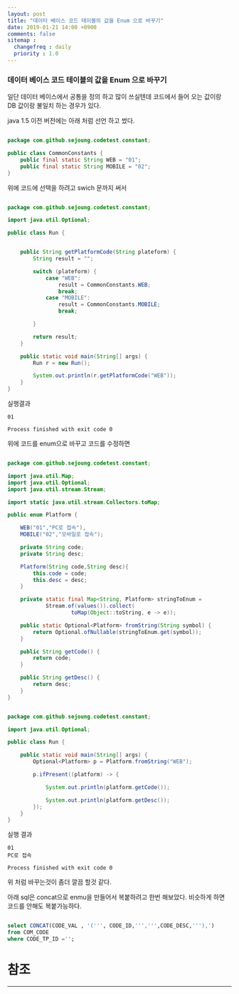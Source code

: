```yaml
---
layout: post
title: "데이터 베이스 코드 테이블의 값을 Enum 으로 바꾸기"
date: 2019-01-21 14:00 +0900
comments: false
sitemap :
  changefreq : daily
  priority : 1.0
---
```


### 데이터 베이스 코드 테이블의 값을 Enum 으로 바꾸기


일단 데이터 베이스에서 공통을 정의 하고 많이 쓰실텐데 코드에서 들어 오는 값이랑 DB 값이랑 불일치 하는 경우가 있다.

java 1.5 이전 버전에는 아래 처럼 선언 하고 썼다.

```java

package com.github.sejoung.codetest.constant;

public class CommonConstants {
    public final static String WEB = "01";
    public final static String MOBILE = "02";
}


```

위에 코드에 선택을 하려고 swich 문까지 써서

```java

package com.github.sejoung.codetest.constant;

import java.util.Optional;

public class Run {


    public String getPlatformCode(String plateform) {
        String result = "";

        switch (plateform) {
            case "WEB":
                result = CommonConstants.WEB;
                break;
            case "MOBILE":
                result = CommonConstants.MOBILE;
                break;

        }

        return result;
    }

    public static void main(String[] args) {
        Run r = new Run();

        System.out.println(r.getPlatformCode("WEB"));
    }
}


```
실행결과
```
01

Process finished with exit code 0
```

위에 코드를 enum으로 바꾸고 코드를 수정하면

```java

package com.github.sejoung.codetest.constant;

import java.util.Map;
import java.util.Optional;
import java.util.stream.Stream;

import static java.util.stream.Collectors.toMap;

public enum Platform {

    WEB("01","PC로 접속"),
    MOBILE("02","모바일로 접속");

    private String code;
    private String desc;

    Platform(String code,String desc){
        this.code = code;
        this.desc = desc;
    }

    private static final Map<String, Platform> stringToEnum =
            Stream.of(values()).collect(
                    toMap(Object::toString, e -> e));

    public static Optional<Platform> fromString(String symbol) {
        return Optional.ofNullable(stringToEnum.get(symbol));
    }

    public String getCode() {
        return code;
    }

    public String getDesc() {
        return desc;
    }
}


```

```java

package com.github.sejoung.codetest.constant;

import java.util.Optional;

public class Run {

    public static void main(String[] args) {
        Optional<Platform> p = Platform.fromString("WEB");

        p.ifPresent((platform) -> {

            System.out.println(platform.getCode());

            System.out.println(platform.getDesc());
        });
    }
}


```
실행 결과
```
01
PC로 접속

Process finished with exit code 0
```

위 처럼 바꾸는것이 좀더 깔끔 할것 같다.

아래 sql은 concat으로 enmu을 만들어서 복붙하려고 한번 해보았다. 비슷하게 하면 코드를 안해도 복붙가능하다.

```sql

select CONCAT(CODE_VAL , '(''', CODE_ID,''',''',CODE_DESC,'''),') 
from COM_CODE 
where CODE_TP_ID ='';

```

# 참조
-----

